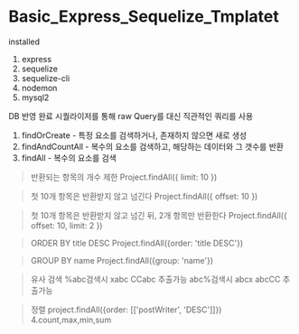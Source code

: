 # Basic_Express_Sequelize_Tmplatet

installed
  1. express
  2. sequelize
  2. sequelize-cli
  3. nodemon
  5. mysql2

DB 반영 완료
시퀄라이저를 통해 raw Query를 대신 직관적인 쿼리를 사용

  1. findOrCreate - 특정 요소를 검색하거나, 존재하지 않으면 새로 생성
  2. findAndCountAll - 복수의 요소를 검색하고, 해당하는 데이터와 그 갯수를 반환
  3. findAll - 복수의 요소를 검색
  > 반환되는 항목의 개수 제한
  >Project.findAll({ limit: 10 })

  >첫 10개 항목은 반환받지 않고 넘긴다
  >Project.findAll({ offset: 10 })

  >첫 10개 항목은 반환받지 않고 넘긴 뒤, 2개 항목만 반환한다
  >Project.findAll({ offset: 10, limit: 2 })

  >ORDER BY title DESC
  >Project.findAll({order: 'title DESC'})

  >GROUP BY name
  >Project.findAll({group: 'name'})

  >유사 검색
  >%abc검색시 xabc  CCabc 추출가능
  >abc%검색시 abcx  abcCC 추출가능

  >정렬
  >project.findAll({order: [['postWriter', 'DESC']]})
  4.count,max,min,sum